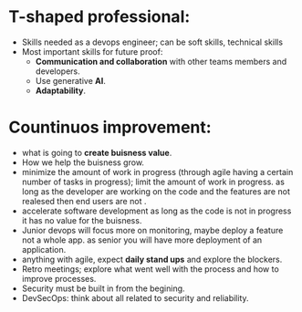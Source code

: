# T-shaped professional:
- Skills needed as a devops engineer; can be soft skills, technical skills 
- Most important skills for future proof:
    - **Communication and collaboration** with other teams members and developers.
    - Use generative **AI**.
    - **Adaptability**.


# Countinuos improvement:
  -  what is going to **create buisness value**.
  - How we help the buisness grow.
  - minimize the amount of work in progress (through agile having a certain number of tasks in progress); limit the amount of work in progress. as long as the developer are working on the code and the features are not realesed then end users are not .
  - accelerate software development as long as the code is not in progress it has no value for the buisness.
  - Junior devops will focus more on monitoring, maybe deploy a feature not a whole app. as senior you will have more deployment of an application.
  - anything with agile, expect **daily stand ups** and explore the blockers.
  - Retro meetings; explore what went well with the process and how to improve processes.
  - Security must be built in from the begining. 
  - DevSecOps: think about all related to security and reliability.